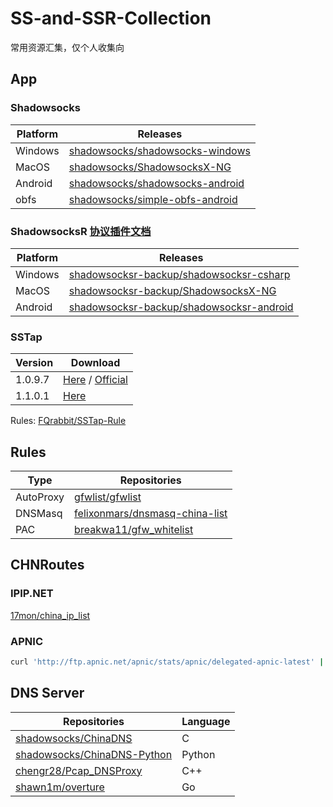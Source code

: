 # SS-and-SSR-Collection

常用资源汇集，仅个人收集向

## App

### Shadowsocks

| Platform | Releases                                                                                       |
| -------- | ---------------------------------------------------------------------------------------------- |
| Windows  | [shadowsocks/shadowsocks-windows](https://github.com/shadowsocks/shadowsocks-windows/releases) |
| MacOS    | [shadowsocks/ShadowsocksX-NG](https://github.com/shadowsocks/ShadowsocksX-NG/releases)         |
| Android  | [shadowsocks/shadowsocks-android](https://github.com/shadowsocks/shadowsocks-android/releases) |
| obfs     | [shadowsocks/simple-obfs-android](https://github.com/shadowsocks/simple-obfs-android/releases) |

### ShadowsocksR [协议插件文档](https://github.com/shadowsocksr-backup/shadowsocks-rss/blob/master/ssr.md)

| Platform | Releases                                                                                                         |
| -------- | ---------------------------------------------------------------------------------------------------------------- |
| Windows  | [shadowsocksr-backup/shadowsocksr-csharp](https://github.com/shadowsocksr-backup/shadowsocksr-csharp/releases)   |
| MacOS    | [shadowsocksr-backup/ShadowsocksX-NG](https://github.com/shadowsocksr-backup/ShadowsocksX-NG/releases)           |
| Android  | [shadowsocksr-backup/shadowsocksr-android](https://github.com/shadowsocksr-backup/shadowsocksr-android/releases) |

### SSTap

| Version | Download                                                                                                                                                                        |
| ------- | ------------------------------------------------------------------------------------------------------------------------------------------------------------------------------- |
| 1.0.9.7 | [Here](https://github.com/Tsuk1ko/SS-and-SSR-Collection/raw/master/SSTap/SSTap-beta-setup-1.0.9.7.zip) / [Official](https://www.sockscap64.com/sstap-enjoy-gaming-enjoy-sstap/) |
| 1.1.0.1 | [Here](https://github.com/Tsuk1ko/SS-and-SSR-Collection/raw/master/SSTap/SSTap-beta-setup-1.1.0.1.zip)                                                                          |

Rules: [FQrabbit/SSTap-Rule](https://github.com/FQrabbit/SSTap-Rule)

## Rules

| Type      | Repositories                                                                        |
| --------- | ----------------------------------------------------------------------------------- |
| AutoProxy | [gfwlist/gfwlist](https://github.com/gfwlist/gfwlist)                               |
| DNSMasq   | [felixonmars/dnsmasq-china-list](https://github.com/felixonmars/dnsmasq-china-list) |
| PAC       | [breakwa11/gfw_whitelist](https://github.com/breakwa11/gfw_whitelist)               |

## CHNRoutes

### IPIP.NET

[17mon/china_ip_list](https://github.com/17mon/china_ip_list)

### APNIC

```bash
curl 'http://ftp.apnic.net/apnic/stats/apnic/delegated-apnic-latest' | grep ipv4 | grep CN | awk -F\| '{ printf("%s/%d\n", $4, 32-log($5)/log(2)) }' > chnroute.txt
```

## DNS Server

| Repositories                                                                  | Language |
| ----------------------------------------------------------------------------- | -------- |
| [shadowsocks/ChinaDNS](https://github.com/shadowsocks/ChinaDNS)               | C        |
| [shadowsocks/ChinaDNS-Python](https://github.com/shadowsocks/ChinaDNS-Python) | Python   |
| [chengr28/Pcap_DNSProxy](https://github.com/chengr28/Pcap_DNSProxy)           | C++      |
| [shawn1m/overture](https://github.com/shawn1m/overture)                       | Go       |
